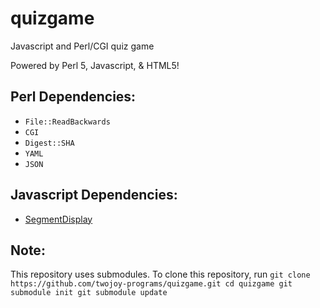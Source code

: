 # quizgame
Javascript and Perl/CGI quiz game

Powered by Perl 5, Javascript, & HTML5!

Perl Dependencies:
------------------
* `File::ReadBackwards`
* `CGI`
* `Digest::SHA`
* `YAML`
* `JSON`

Javascript Dependencies:
------------------------
* [SegmentDisplay](http://www.3quarks.com/en/SegmentDisplay/index.html)

Note:
-----
This repository uses submodules. To clone this repository, run
`
git clone https://github.com/twojoy-programs/quizgame.git
cd quizgame
git submodule init
git submodule update
`
